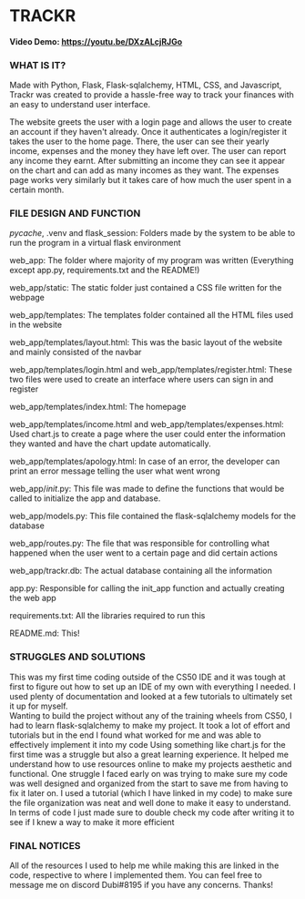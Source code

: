 # TRACKR
#### Video Demo:  https://youtu.be/DXzALcjRJGo
### WHAT IS IT?
Made with Python, Flask, Flask-sqlalchemy, HTML, CSS, and Javascript, Trackr was created to provide a hassle-free way to track your finances with an easy to understand user interface. 

The website greets the user with a login page and allows the user to create an account if they haven't already. Once it authenticates a login/register it takes the user to the home page. There, the user can see their yearly income, expenses and the money they have left over. The user can report any income they earnt. After submitting an income they can see it appear on the chart and can add as many incomes as they want. The expenses page works very similarly but it takes care of how much the user spent in a certain month.

### FILE DESIGN AND FUNCTION
_pycache_, .venv and flask_session: Folders made by the system to be able to run the program in a virtual flask environment

web_app: The folder where majority of my program was written (Everything except app.py, requirements.txt and the README!)

web_app/static: The static folder just contained a CSS file written for the webpage

web_app/templates: The templates folder contained all the HTML files used in the website

web_app/templates/layout.html: This was the basic layout of the website and mainly consisted of the navbar

web_app/templates/login.html and web_app/templates/register.html: These two files were used to create an interface where users can sign in and register

web_app/templates/index.html: The homepage

web_app/templates/income.html and web_app/templates/expenses.html: Used chart.js to create a page where the user could enter the information they wanted and have the chart update automatically. 

web_app/templates/apology.html: In case of an error, the developer can print an error message telling the user what went wrong

web_app/_init_.py: This file was made to define the functions that would be called to initialize the app and database.

web_app/models.py: This file contained the flask-sqlalchemy models for the database

web_app/routes.py: The file that was responsible for controlling what happened when the user went to a certain page and did certain actions

web_app/trackr.db: The actual database containing all the information

app.py: Responsible for calling the init_app function and actually creating the web app

requirements.txt: All the libraries required to run this

README.md: This!

### STRUGGLES AND SOLUTIONS
This was my first time coding outside of the CS50 IDE and it was tough at first to figure out how to set up an IDE of my own with everything I needed. I used plenty of documentation and looked at a few tutorials to ultimately set it up for myself.  
Wanting to build the project without any of the training wheels from CS50, I had to learn flask-sqlalchemy to make my project. It took a lot of effort and tutorials but in the end I found what worked for me and was able to effectively implement it into my code
Using something like chart.js for the first time was a struggle but also a great learning experience. It helped me understand how to use resources online to make my projects aesthetic and functional.
One struggle I faced early on was trying to make sure my code was well designed and organized from the start to save me from having to fix it later on. I used a tutorial (which I have linked in my code) to make sure the file organization was neat and well done to make it easy to understand. In terms of code I just made sure to double check my code after writing it to see if I knew a way to make it more efficient

### FINAL NOTICES
All of the resources I used to help me while making this are linked in the code, respective to where I implemented them. You can feel free to message me on discord Dubi#8195 if you have any concerns. Thanks!
